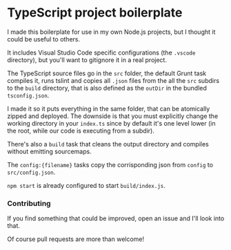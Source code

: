# TypeScript project boilerplate

I made this boilerplate for use in my own Node.js projects, but I thought it could be useful to others.

It includes Visual Studio Code specific configurations (the `.vscode` directory), but you'll want to gitignore it in a real project.

The TypeScript source files go in the `src` folder, the default Grunt task compiles it, runs tslint and copies all `.json` files from the all the `src` subdirs to the `build` directory, that is also defined as the `outDir` in the bundled `tsconfig.json`.

I made it so it puts everything in the same folder, that can be atomically zipped and deployed. The downside is that you must explicitly change the working directory in your `index.ts` since by default it's one level lower (in the root, while our code is executing from a subdir).

There's also a `build` task that cleans the output directory and compiles without emitting sourcemaps.

The `config:{filename}` tasks copy the corrisponding json from `config` to `src/config.json`.

`npm start` is already configured to start `build/index.js`.

### Contributing

If you find something that could be improved, open an issue and I'll look into that.

Of course pull requests are more than welcome! 
